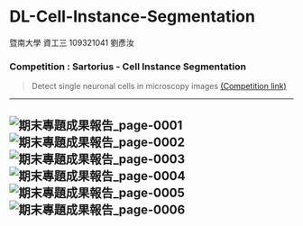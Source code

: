 # DL-Cell-Instance-Segmentation

暨南大學 資工三 109321041 劉彥汝

### Competition : Sartorius - Cell Instance Segmentation
> Detect single neuronal cells in microscopy images
[(Competition link)](https://www.kaggle.com/competitions/sartorius-cell-instance-segmentation)

---
![期末專題成果報告_page-0001](https://user-images.githubusercontent.com/61071600/210127808-130992b9-9321-45de-94ba-7d293fc834e3.jpg)
![期末專題成果報告_page-0002](https://user-images.githubusercontent.com/61071600/210127809-b62e0310-d284-44cb-82f0-3639d1d5d768.jpg)
![期末專題成果報告_page-0003](https://user-images.githubusercontent.com/61071600/210127810-4bbb5894-ca2d-4802-ad85-647c035eb660.jpg)
![期末專題成果報告_page-0004](https://user-images.githubusercontent.com/61071600/210127812-cc5937ed-4d4c-480a-9f6a-edbc36a9c0c1.jpg)
![期末專題成果報告_page-0005](https://user-images.githubusercontent.com/61071600/210127813-1a3c2bf0-6ab5-42f6-a6f0-5aaa1288411e.jpg)
![期末專題成果報告_page-0006](https://user-images.githubusercontent.com/61071600/210127814-04c9029b-87bb-4d04-b469-debbc41a883d.jpg)
---
